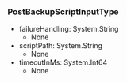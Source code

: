 ### PostBackupScriptInputType
- failureHandling: System.String
  - None
- scriptPath: System.String
  - None
- timeoutInMs: System.Int64
  - None
